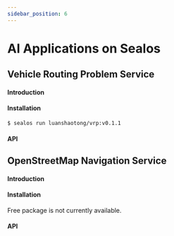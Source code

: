 ```yaml
---
sidebar_position: 6
---
```


# AI Applications on Sealos

## Vehicle Routing Problem Service

#### Introduction


#### Installation
```shell
$ sealos run luanshaotong/vrp:v0.1.1
```

#### API

## OpenStreetMap Navigation Service

#### Introduction

#### Installation
Free package is not currently available.

#### API